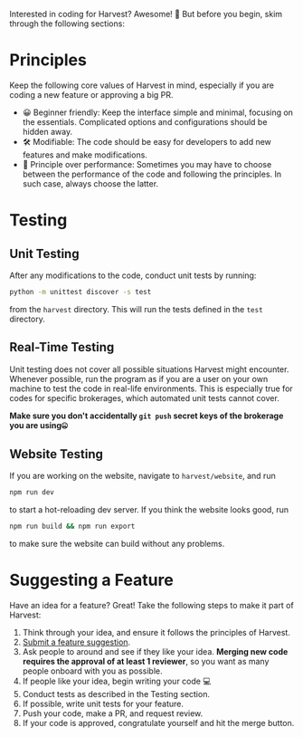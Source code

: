 Interested in coding for Harvest? Awesome! 🤟 But before you begin, skim through the following sections:

# Principles
Keep the following core values of Harvest in mind, especially if you are coding a new feature or approving a big PR. 

- 😀 Beginner friendly: Keep the interface simple and minimal, focusing on the essentials. Complicated options and configurations should be hidden away. 
- 🛠️ Modifiable: The code should be easy for developers to add new features and make modifications. 
- 📜 Principle over performance: Sometimes you may have to choose between the performance of the code and following the principles. In such case, always choose the latter. 


# Testing
## Unit Testing
After any modifications to the code, conduct unit tests by running:
```bash
python -m unittest discover -s test
```
from the `harvest` directory. This will run the tests defined in the `test` directory.

## Real-Time Testing
Unit testing does not cover all possible situations Harvest might encounter. Whenever possible, run the program as if you are a user on your own machine to test the code in real-life environments. This is especially true for codes for specific brokerages, which automated unit tests cannot cover.   

**Make sure you don't accidentally `git push` secret keys of the brokerage you are using🤐**

## Website Testing
If you are working on the website, navigate to `harvest/website`, and run 
```bash
npm run dev
``` 
to start a hot-reloading dev server. If you think the website looks good, run 
```bash
npm run build && npm run export
``` 
to make sure the website can build without any problems. 

# Suggesting a Feature
Have an idea for a feature? Great! Take the following steps to make it part of Harvest:
1. Think through your idea, and ensure it follows the principles of Harvest.
2. [Submit a feature suggestion](https://github.com/tfukaza/harvest/issues/new?assignees=&labels=enhancement%2C+question&template=feature-request.md&title=%5B%F0%9F%92%A1Feature+Request%5D).
3. Ask people to around and see if they like your idea. **Merging new code requires the approval of at least 1 reviewer**, so you want as many people onboard with you as possible.
4. If people like your idea, begin writing your code 💻
5. Conduct tests as described in the Testing section.
6. If possible, write unit tests for your feature. 
7. Push your code, make a PR, and request review.
8. If your code is approved, congratulate yourself and hit the merge button.


